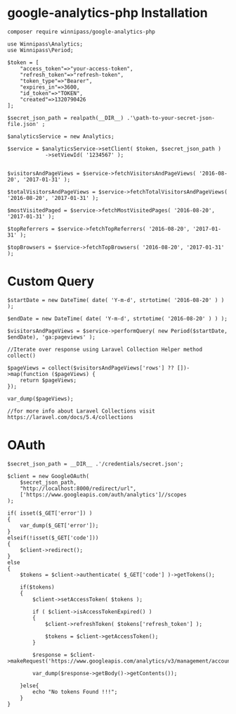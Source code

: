 # google-analytics-php Installation

    composer require winnipass/google-analytics-php

    use Winnipass\Analytics;
    use Winnipass\Period;

    $token = [
        "access_token"=>"your-access-token", 
        "refresh_token"=>"refresh-token", 
        "token_type"=>"Bearer",
        "expires_in"=>3600, 
        "id_token"=>"TOKEN", 
        "created"=>1320790426
    ];

    $secret_json_path = realpath(__DIR__) .'\path-to-your-secret-json-file.json' ;

    $analyticsService = new Analytics;

    $service = $analyticsService->setClient( $token, $secret_json_path )
                ->setViewId( '1234567' );
                
                
    $visitorsAndPageViews = $service->fetchVisitorsAndPageViews( '2016-08-20', '2017-01-31' );

    $totalVisitorsAndPageViews = $service->fetchTotalVisitorsAndPageViews( '2016-08-20', '2017-01-31' );

    $mostVisitedPaged = $service->fetchMostVisitedPages( '2016-08-20', '2017-01-31' );

    $topReferrers = $service->fetchTopReferrers( '2016-08-20', '2017-01-31' );

    $topBrowsers = $service->fetchTopBrowsers( '2016-08-20', '2017-01-31' );

# Custom Query
    $startDate = new DateTime( date( 'Y-m-d', strtotime( '2016-08-20' ) ) ); 

    $endDate = new DateTime( date( 'Y-m-d', strtotime( '2016-08-20' ) ) ); 

    $visitorsAndPageViews = $service->performQuery( new Period($startDate, $endDate), 'ga:pageviews' );

    //Iterate over response using Laravel Collection Helper method collect()

    $pageViews = collect($visitorsAndPageViews['rows'] ?? [])->map(function ($pageViews) {
        return $pageViews;
    });

    var_dump($pageViews);

    //for more info about Laravel Collections visit https://laravel.com/docs/5.4/collections

# OAuth

    $secret_json_path = __DIR__ .'/credentials/secret.json';

    $client = new GoogleOAuth( 
        $secret_json_path, 
        "http://localhost:8000/redirect/url", 
        ['https://www.googleapis.com/auth/analytics']//scopes 
    );

    if( isset($_GET['error']) )
    {
        var_dump($_GET['error']);
    }
    elseif(!isset($_GET['code']))
    {
        $client->redirect();
    }
    else
    {
        $tokens = $client->authenticate( $_GET['code'] )->getTokens();

        if($tokens)
        {
            $client->setAccessToken( $tokens );

            if ( $client->isAccessTokenExpired() ) 
            {
                $client->refreshToken( $tokens['refresh_token'] );
            
                $tokens = $client->getAccessToken();
            }

            $response = $client->makeRequest('https://www.googleapis.com/analytics/v3/management/accounts');

            var_dump($response->getBody()->getContents());

        }else{
            echo "No tokens Found !!!";
        }
    }


